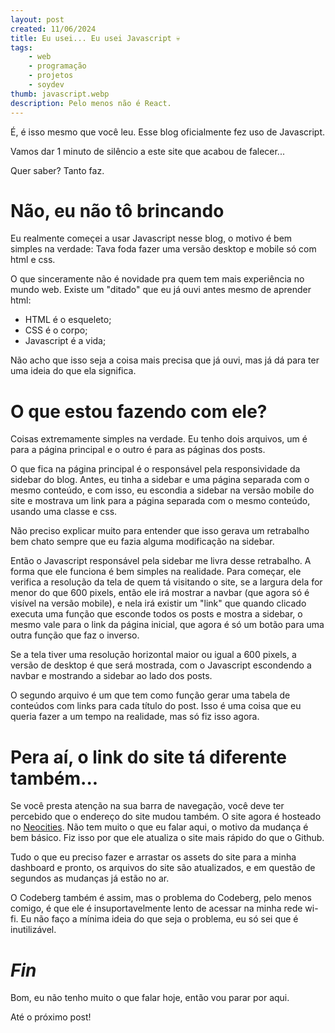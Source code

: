 ```yaml
---
layout: post
created: 11/06/2024
title: Eu usei... Eu usei Javascript 💀
tags:
    - web
    - programação
    - projetos
    - soydev
thumb: javascript.webp
description: Pelo menos não é React.
---
```

<p>É, é isso mesmo que você leu. Esse blog oficialmente fez uso de Javascript.</p>
<p>Vamos dar 1 minuto de silêncio a este site que acabou de falecer...</p>
<p>Quer saber? Tanto faz.</p>
<h1>Não, eu não tô brincando</h1>
<p>Eu realmente começei a usar Javascript nesse blog, o motivo é bem simples na
verdade: Tava foda fazer uma versão desktop e mobile só com html e css.</p>
<p>O que sinceramente não é novidade pra quem tem mais experiência no mundo web.
Existe um "ditado" que eu já ouvi antes mesmo de aprender html:</p>
<ul>
<li>HTML é o esqueleto;</li>
<li>CSS é o corpo;</li>
<li>Javascript é a vida;</li>
</ul>
<p>Não acho que isso seja a coisa mais precisa que já ouvi, mas já dá para ter uma
ideia do que ela significa.</p>
<h1>O que estou fazendo com ele?</h1>
<p>Coisas extremamente simples na verdade. Eu tenho dois arquivos, um é para a
página principal e o outro é para as páginas dos posts.</p>
<p>O que fica na página principal é o responsável pela responsividade da sidebar
do blog. Antes, eu tinha a sidebar e uma página separada com o mesmo conteúdo,
e com isso, eu escondia a sidebar na versão mobile do site e mostrava um link
para a página separada com o mesmo conteúdo, usando uma classe e css.</p>
<p>Não preciso explicar muito para entender que isso gerava um retrabalho bem
chato sempre que eu fazia alguma modificação na sidebar.</p>
<p>Então o Javascript responsável pela sidebar me livra desse retrabalho. A forma
que ele funciona é bem simples na realidade. Para começar, ele verifica a
resolução da tela de quem tá visitando o site, se a largura dela for menor do
que 600 pixels, então ele irá mostrar a navbar (que agora só é visível na
versão mobile), e nela irá existir um "link" que quando clicado executa uma
função que esconde todos os posts e mostra a sidebar, o mesmo vale para o link
da página inicial, que agora é só um botão para uma outra função que faz o
inverso.</p>
<p>Se a tela tiver uma resolução horizontal maior ou igual a 600 pixels, a versão
de desktop é que será mostrada, com o Javascript escondendo a navbar e
mostrando a sidebar ao lado dos posts.</p>
<p>O segundo arquivo é um que tem como função gerar uma tabela de conteúdos com
links para cada título do post. Isso é uma coisa que eu queria fazer a um tempo
na realidade, mas só fiz isso agora.</p>
<h1>Pera aí, o link do site tá diferente também...</h1>
<p>Se você presta atenção na sua barra de navegação, você deve ter percebido que o
endereço do site mudou também. O site agora é hosteado no
<a href="https://neocities.org">Neocities</a>. Não tem muito o que eu falar aqui, o motivo
da mudança é bem básico. Fiz isso por que ele atualiza o site mais rápido do
que o Github.</p>
<p>Tudo o que eu preciso fazer e arrastar os assets do site para a minha dashboard
e pronto, os arquivos do site são atualizados, e em questão de segundos as
mudanças já estão no ar.</p>
<p>O Codeberg também é assim, mas o problema do Codeberg, pelo menos comigo, é que
ele é insuportavelmente lento de acessar na minha rede wi-fi. Eu não faço a
mínima ideia do que seja o problema, eu só sei que é inutilizável.</p>
<h1><em>Fin</em></h1>
<p>Bom, eu não tenho muito o que falar hoje, então vou parar por aqui.</p>
<p>Até o próximo post!</p>
